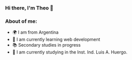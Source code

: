 ### Hi there, I'm Theo 👋

### About of me:
- 🌍 I am from Argentina
- 🥑 I am currently learning web development
- 📚 Secondary studies in progress
- 🎯 I am currently studying in the Inst. Ind. Luis A. Huergo.





